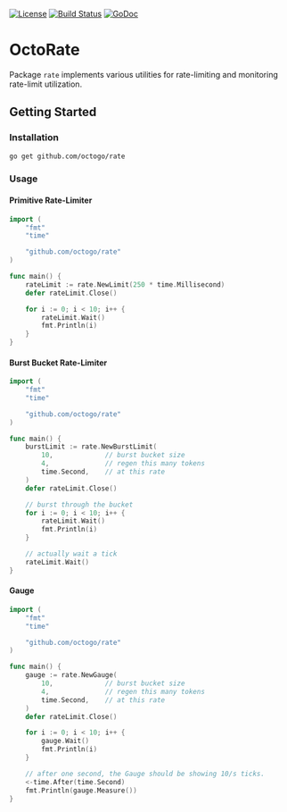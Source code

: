 [![License](https://img.shields.io/badge/license-MIT-blue.svg)](https://img.shields.io/badge/license-MIT-blue.svg)
[![Build Status](https://travis-ci.org/octogo/rate.svg?branch=master)](https://travis-ci.org/octogo/rate)
[![GoDoc](https://godoc.org/github.com/octogo/rate?status.svg)](https://godoc.org/github.com/octogo/rate)

# OctoRate

Package `rate` implements various utilities for rate-limiting and monitoring
rate-limit utilization.

## Getting Started

### Installation

```bash
go get github.com/octogo/rate
```

### Usage

#### Primitive Rate-Limiter

```go
import (
    "fmt"
    "time"

    "github.com/octogo/rate"
)

func main() {
    rateLimit := rate.NewLimit(250 * time.Millisecond)
    defer rateLimit.Close()

    for i := 0; i < 10; i++ {
        rateLimit.Wait()
        fmt.Println(i)
    }
}
```

#### Burst Bucket Rate-Limiter

```go
import (
    "fmt"
    "time"

    "github.com/octogo/rate"
)

func main() {
    burstLimit := rate.NewBurstLimit(
        10,             // burst bucket size
        4,              // regen this many tokens
        time.Second,    // at this rate
    )
    defer rateLimit.Close()

    // burst through the bucket
    for i := 0; i < 10; i++ {
        rateLimit.Wait()
        fmt.Println(i)
    }

    // actually wait a tick
    rateLimit.Wait()
}
```

#### Gauge

```go
import (
    "fmt"
    "time"

    "github.com/octogo/rate"
)

func main() {
    gauge := rate.NewGauge(
        10,             // burst bucket size
        4,              // regen this many tokens
        time.Second,    // at this rate
    )
    defer rateLimit.Close()

    for i := 0; i < 10; i++ {
        gauge.Wait()
        fmt.Println(i)
    }

    // after one second, the Gauge should be showing 10/s ticks.
    <-time.After(time.Second)
    fmt.Println(gauge.Measure())
}
```

